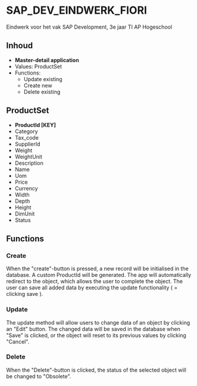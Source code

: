 # SAP_DEV_EINDWERK_FIORI
Eindwerk voor het vak SAP Development, 3e jaar TI AP Hogeschool

## Inhoud

- **Master-detail application**
- Values: ProductSet
- Functions:
  - Update existing
  - Create new
  - Delete existing

## ProductSet

- **ProductId [KEY]**
- Category
- Tax_code
- SupplierId
- Weight
- WeightUnit
- Description
- Name
- Uom
- Price
- Currency
- Width
- Depth
- Height
- DimUnit
- Status

## Functions
### Create

When the "create"-button is pressed, a new record will be initialised in the database. 
A custom ProductId will be generated. 
The app will automatically redirect to the object, which allows the user to complete the object.
The user can save all added data by executing the update functionality ( = clicking save ).

### Update

The update method will allow users to change data of an object by clicking an "Edit" button. 
The changed data will be saved in the database when "Save" is clicked, or the object will reset to its previous values by clicking "Cancel".

### Delete

When the "Delete"-button is clicked, the status of the selected object will be changed to "Obsolete".
